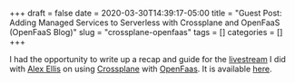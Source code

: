 +++ 
draft = false
date = 2020-03-30T14:39:17-05:00
title = "Guest Post: Adding Managed Services to Serverless with Crossplane and OpenFaaS (OpenFaaS Blog)"
slug = "crossplane-openfaas" 
tags = []
categories = []
+++

I had the opportunity to write up a recap and guide for the
[livestream](https://youtu.be/XphQgB87U-s) I did with [Alex
Ellis](https://github.com/alexellis) on using
[Crossplane](https://crossplane.io/) with [OpenFaas](https://www.openfaas.com/).
It is available
[here](https://www.openfaas.com/blog/managed-services-serverless/).